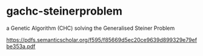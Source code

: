 # gachc-steinerproblem
a Genetic Algorithm (CHC) solving the Generalised Steiner Problem

https://pdfs.semanticscholar.org/f595/f85669d5ec20ce9639d899329e79efbe353a.pdf
